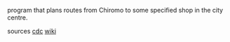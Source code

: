 program that plans routes from Chiromo to some specified shop in the city centre.

sources
[cdc](https://www.cdc.gov/mmwr/preview/mmwrhtml/ss6012a1.htm)
[wiki](https://en.wikipedia.org/wiki/Waterborne_diseases)